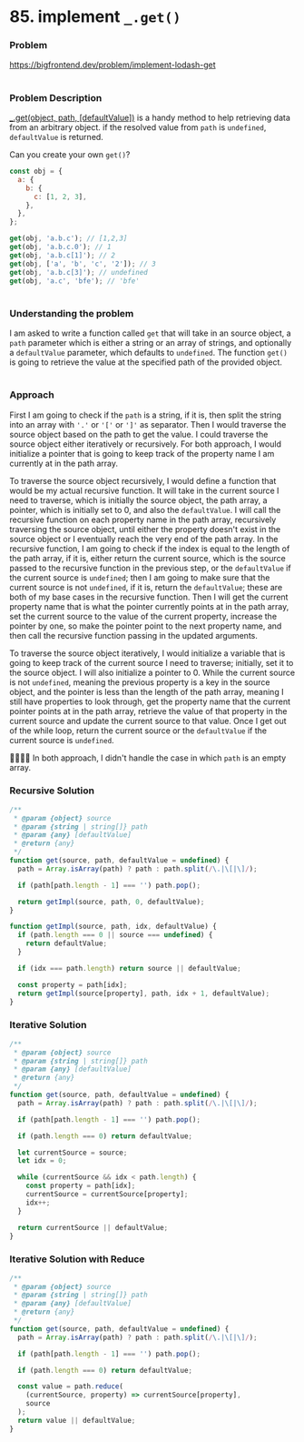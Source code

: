 # 85. implement `_.get()`

### Problem

https://bigfrontend.dev/problem/implement-lodash-get

#

### Problem Description

[\_.get(object, path, [defaultValue])](https://lodash.com/docs/4.17.15#get) is a handy method to help retrieving data from an arbitrary object. if the resolved value from `path` is `undefined`, `defaultValue` is returned.

Can you create your own `get()`?

```js
const obj = {
  a: {
    b: {
      c: [1, 2, 3],
    },
  },
};

get(obj, 'a.b.c'); // [1,2,3]
get(obj, 'a.b.c.0'); // 1
get(obj, 'a.b.c[1]'); // 2
get(obj, ['a', 'b', 'c', '2']); // 3
get(obj, 'a.b.c[3]'); // undefined
get(obj, 'a.c', 'bfe'); // 'bfe'
```

#

### Understanding the problem

I am asked to write a function called `get` that will take in an source object, a `path` parameter which is either a string or an array of strings, and optionally a `defaultValue` parameter, which defaults to `undefined`. The function `get()` is going to retrieve the value at the specified path of the provided object.

#

### Approach

First I am going to check if the `path` is a string, if it is, then split the string into an array with `'.'` or `'['` or `']'` as separator. Then I would traverse the source object based on the path to get the value. I could traverse the source object either iteratively or recursively. For both approach, I would initialize a pointer that is going to keep track of the property name I am currently at in the path array.

To traverse the source object recursively, I would define a function that would be my actual recursive function. It will take in the current source I need to traverse, which is initially the source object, the path array, a pointer, which is initially set to 0, and also the `defaultValue`. I will call the recursive function on each property name in the path array, recursively traversing the source object, until either the property doesn't exist in the source object or I eventually reach the very end of the path array. In the recursive function, I am going to check if the index is equal to the length of the path array, if it is, either return the current source, which is the source passed to the recursive function in the previous step, or the `defaultValue` if the current source is `undefined`; then I am going to make sure that the current source is not `undefined`, if it is, return the `defaultValue`; these are both of my base cases in the recursive function. Then I will get the current property name that is what the pointer currently points at in the path array, set the current source to the value of the current property, increase the pointer by one, so make the pointer point to the next property name, and then call the recursive function passing in the updated arguments.

To traverse the source object iteratively, I would initialize a variable that is going to keep track of the current source I need to traverse; initially, set it to the source object. I will also initialize a pointer to 0. While the current source is not `undefined`, meaning the previous property is a key in the source object, and the pointer is less than the length of the path array, meaning I still have properties to look through, get the property name that the current pointer points at in the path array, retrieve the value of that property in the current source and update the current source to that value. Once I get out of the while loop, return the current source or the `defaultValue` if the current source is `undefined`.

🙋‍♀️🙋‍♂️ In both approach, I didn't handle the case in which `path` is an empty array.

### Recursive Solution

```js
/**
 * @param {object} source
 * @param {string | string[]} path
 * @param {any} [defaultValue]
 * @return {any}
 */
function get(source, path, defaultValue = undefined) {
  path = Array.isArray(path) ? path : path.split(/\.|\[|\]/);

  if (path[path.length - 1] === '') path.pop();

  return getImpl(source, path, 0, defaultValue);
}

function getImpl(source, path, idx, defaultValue) {
  if (path.length === 0 || source === undefined) {
    return defaultValue;
  }

  if (idx === path.length) return source || defaultValue;

  const property = path[idx];
  return getImpl(source[property], path, idx + 1, defaultValue);
}
```

### Iterative Solution

```js
/**
 * @param {object} source
 * @param {string | string[]} path
 * @param {any} [defaultValue]
 * @return {any}
 */
function get(source, path, defaultValue = undefined) {
  path = Array.isArray(path) ? path : path.split(/\.|\[|\]/);

  if (path[path.length - 1] === '') path.pop();

  if (path.length === 0) return defaultValue;

  let currentSource = source;
  let idx = 0;

  while (currentSource && idx < path.length) {
    const property = path[idx];
    currentSource = currentSource[property];
    idx++;
  }

  return currentSource || defaultValue;
}
```

### Iterative Solution with Reduce

```js
/**
 * @param {object} source
 * @param {string | string[]} path
 * @param {any} [defaultValue]
 * @return {any}
 */
function get(source, path, defaultValue = undefined) {
  path = Array.isArray(path) ? path : path.split(/\.|\[|\]/);

  if (path[path.length - 1] === '') path.pop();

  if (path.length === 0) return defaultValue;

  const value = path.reduce(
    (currentSource, property) => currentSource[property],
    source
  );
  return value || defaultValue;
}
```
